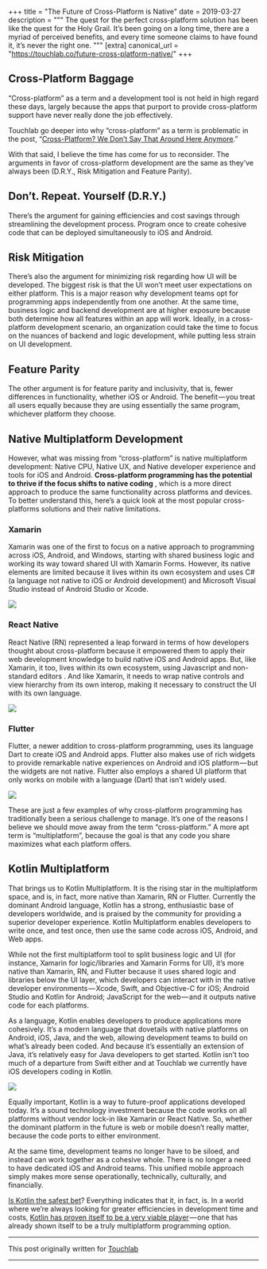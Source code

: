 +++
title = "The Future of Cross-Platform is Native"
date = 2019-03-27
description = """
The quest for the perfect cross-platform solution has been like the quest for the Holy Grail. It’s been going on a long time, there are a myriad of perceived benefits, and every time someone claims to have found it, it’s never the right one.
"""
[extra]
canonical_url = "https://touchlab.co/future-cross-platform-native/"
+++

## Cross-Platform Baggage

“Cross-platform” as a term and a development tool is not held in high regard these days, largely because the apps that purport to provide cross-platform support have never really done the job effectively.

Touchlab go deeper into why “cross-platform” as a term is problematic in the post, “[Cross-Platform? We Don’t Say That Around Here Anymore](https://touchlab.co/we-dont-say-cross-platform-anymore/).”

With that said, I believe the time has come for us to reconsider. The arguments in favor of cross-platform development are the same as they’ve always been (D.R.Y., Risk Mitigation and Feature Parity).

## Don’t. Repeat. Yourself (D.R.Y.)

There’s the argument for gaining efficiencies and cost savings through streamlining the development process. Program once to create cohesive code that can be deployed simultaneously to iOS and Android.

## Risk Mitigation

There’s also the argument for minimizing risk regarding how UI will be developed. The biggest risk is that the UI won’t meet user expectations on either platform. This is a major reason why development teams opt for programming apps independently from one another. At the same time, business logic and backend development are at higher exposure because both determine how all features within an app will work. Ideally, in a cross-platform development scenario, an organization could take the time to focus on the nuances of backend and logic development, while putting less strain on UI development.

## Feature Parity

The other argument is for feature parity and inclusivity, that is, fewer differences in functionality, whether iOS or Android. The benefit — you treat all users equally because they are using essentially the same program, whichever platform they choose.

## Native Multiplatform Development

However, what was missing from “cross-platform” is native multiplatform development: Native CPU, Native UX, and Native developer experience and tools for iOS and Android. **Cross-platform programming has the potential to thrive if the focus shifts to native coding** , which is a more direct approach to produce the same functionality across platforms and devices. To better understand this, here’s a quick look at the most popular cross-platforms solutions and their native limitations.

### Xamarin

Xamarin was one of the first to focus on a native approach to programming across iOS, Android, and Windows, starting with shared business logic and working its way toward shared UI with Xamarin Forms. However, its native elements are limited because it lives within its own ecosystem and uses C# (a language not native to iOS or Android development) and Microsoft Visual Studio instead of Android Studio or Xcode.

![](https://cdn-images-1.medium.com/max/782/0*yil38-6AVKVzgacs)

### React Native

React Native (RN) represented a leap forward in terms of how developers thought about cross-platform because it empowered them to apply their web development knowledge to build native iOS and Android apps. But, like Xamarin, it too, lives within its own ecosystem, using Javascript and non-standard editors . And like Xamarin, it needs to wrap native controls and view hierarchy from its own interop, making it necessary to construct the UI with its own language.

![](https://cdn-images-1.medium.com/max/957/1*DR542WwsH27ESJ5TztZvnQ.png)

### Flutter

Flutter, a newer addition to cross-platform programming, uses its language Dart to create iOS and Android apps. Flutter also makes use of rich widgets to provide remarkable native experiences on Android and iOS platform — but the widgets are not native. Flutter also employs a shared UI platform that only works on mobile with a language (Dart) that isn’t widely used.

![](https://cdn-images-1.medium.com/max/1024/1*yNIuTaM8FHitgI48bQFrSg.png)

These are just a few examples of why cross-platform programming has traditionally been a serious challenge to manage. It’s one of the reasons I believe we should move away from the term “cross-platform.” A more apt term is “multiplatform”, because the goal is that any code you share maximizes what each platform offers.

## Kotlin Multiplatform

That brings us to Kotlin Multiplatform. It is the rising star in the multiplatform space, and is, in fact, more native than Xamarin, RN or Flutter. Currently the dominant Android language, Kotlin has a strong, enthusiastic base of developers worldwide, and is praised by the community for providing a superior developer experience. Kotlin Multiplatform enables developers to write once, and test once, then use the same code across iOS, Android, and Web apps.

While not the first multiplatform tool to split business logic and UI (for instance, Xamarin for logic/libraries and Xamarin Forms for UI), it’s more native than Xamarin, RN, and Flutter because it uses shared logic and libraries below the UI layer, which developers can interact with in the native developer environments — Xcode, Swift, and Objective-C for iOS; Android Studio and Kotlin for Android; JavaScript for the web — and it outputs native code for each platforms.

As a language, Kotlin enables developers to produce applications more cohesively. It’s a modern language that dovetails with native platforms on Android, iOS, Java, and the web, allowing development teams to build on what’s already been coded. And because it’s essentially an extension of Java, it’s relatively easy for Java developers to get started. Kotlin isn’t too much of a departure from Swift either and at Touchlab we currently have iOS developers coding in Kotlin.

![](https://cdn-images-1.medium.com/max/920/1*hPon7c6yMC-1qpFvKYBtHQ.png)

Equally important, Kotlin is a way to future-proof applications developed today. It’s a sound technology investment because the code works on all platforms without vendor lock-in like Xamarin or React Native. So, whether the dominant platform in the future is web or mobile doesn’t really matter, because the code ports to either environment.

At the same time, development teams no longer have to be siloed, and instead can work together as a cohesive whole. There is no longer a need to have dedicated iOS and Android teams. This unified mobile approach simply makes more sense operationally, technically, culturally, and financially.

[Is Kotlin the safest bet](http://touchlab.co/future-shared-code-kotlin-multiplatform/)? Everything indicates that it, in fact, is. In a world where we’re always looking for greater efficiencies in development time and costs, [Kotlin has proven itself to be a very viable player](http://touchlab.co/the-case-for-kotlin/) — one that has already shown itself to be a truly multiplatform programming option.

----

This post originally written for [Touchlab](https://touchlab.co/future-cross-platform-native/)

----